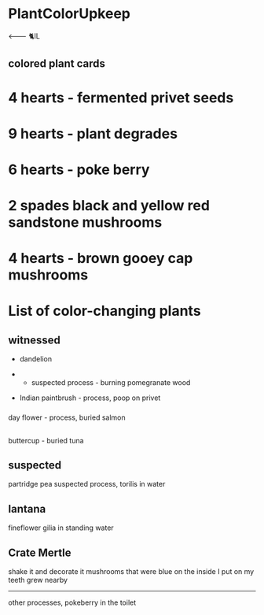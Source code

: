 # PlantColorUpkeep
&lt;--- 🐈lL

## colored plant cards
# 4 hearts - fermented privet seeds
# 9 hearts - plant degrades
# 6 hearts - poke berry
# 2 spades black and yellow red sandstone mushrooms
# 4 hearts - brown gooey cap mushrooms

# List of color-changing plants

## witnessed
* dandelion
* * suspected process - burning pomegranate wood

* Indian paintbrush - process, poop on privet

###
day flower - process, buried salmon

##
buttercup - buried tuna

## suspected 
partridge pea
suspected process, torilis in water

## lantana
fineflower gilia in standing water

## Crate Mertle
shake it and decorate it
mushrooms that were blue on the inside I put on my teeth grew nearby

----

other processes, pokeberry in the toilet
